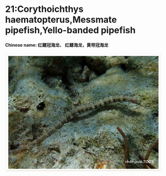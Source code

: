 # 21:Corythoichthys haematopterus,Messmate pipefish,Yello-banded pipefish

#### Chinese name:  红鳍冠海龙、 **红鳍海龙，黄带冠海龙**

![](../../.gitbook/assets/orange-spotted-pipefish.jpg)

